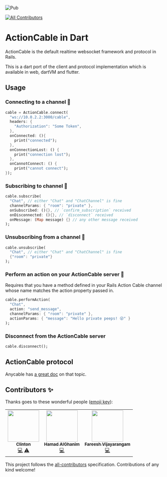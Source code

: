 ![Pub](https://img.shields.io/pub/v/action_cable)
<!-- ALL-CONTRIBUTORS-BADGE:START - Do not remove or modify this section -->
[![All Contributors](https://img.shields.io/badge/all_contributors-3-orange.svg?style=flat-square)](#contributors-)
<!-- ALL-CONTRIBUTORS-BADGE:END -->

# ActionCable in Dart

ActionCable is the default realtime websocket framework and protocol in Rails.

This is a dart port of the client and protocol implementation which is available in web, dartVM and flutter.

## Usage

### Connecting to a channel 🙌

```dart
cable = ActionCable.connect(
  "ws://10.0.2.2:3000/cable",
  headers: {
    "Authorization": "Some Token",
  },
  onConnected: (){
    print("connected");
  }, 
  onConnectionLost: () {
    print("connection lost");
  }, 
  onCannotConnect: () {
    print("cannot connect");
});
```

### Subscribing to channel 🎉

```dart
cable.subscribe(
  "Chat", // either "Chat" and "ChatChannel" is fine
  channelParams: { "room": "private" },
  onSubscribed: (){}, // `confirm_subscription` received
  onDisconnected: (){}, // `disconnect` received
  onMessage: (Map message) {} // any other message received
);
```

### Unsubscribing from a channel 🎃

```dart
cable.unsubscribe(
  "Chat", // either "Chat" and "ChatChannel" is fine
  {"room": "private"}
);
```

### Perform an action on your ActionCable server 🎇

Requires that you have a method defined in your Rails Action Cable channel whose name matches the action property passed in.

```dart
cable.performAction(
  "Chat",
  action: "send_message",
  channelParams: { "room": "private" },
  actionParams: { "message": "Hello private peeps! 😜" }
);
```

### Disconnect from the ActionCable server

```dart
cable.disconnect();
```

## ActionCable protocol

Anycable has [a great doc](https://docs.anycable.io/#/misc/action_cable_protocol) on that topic.

## Contributors ✨

Thanks goes to these wonderful people ([emoji key](https://allcontributors.org/docs/en/emoji-key)):

<!-- ALL-CONTRIBUTORS-LIST:START - Do not remove or modify this section -->
<!-- prettier-ignore-start -->
<!-- markdownlint-disable -->
<table>
  <tr>
    <td align="center"><a href="https://clintonmbah.com"><img src="https://avatars1.githubusercontent.com/u/18232142?v=4?s=100" width="100px;" alt=""/><br /><sub><b>Clinton</b></sub></a><br /><a href="https://github.com/namiwang/actioncable_dart/commits?author=mclintprojects" title="Code">💻</a> <a href="https://github.com/namiwang/actioncable_dart/commits?author=mclintprojects" title="Tests">⚠️</a></td>
    <td align="center"><a href="http://www.hamadalghanim.com"><img src="https://avatars0.githubusercontent.com/u/6298868?v=4?s=100" width="100px;" alt=""/><br /><sub><b>Hamad AlGhanim</b></sub></a><br /><a href="https://github.com/namiwang/actioncable_dart/commits?author=Dreamersoul" title="Code">💻</a></td>
    <td align="center"><a href="http://fareesh.itsalive.in"><img src="https://avatars.githubusercontent.com/u/498161?v=4?s=100" width="100px;" alt=""/><br /><sub><b>Fareesh Vijayarangam</b></sub></a><br /><a href="https://github.com/namiwang/actioncable_dart/commits?author=fareesh" title="Code">💻</a></td>
  </tr>
</table>

<!-- markdownlint-restore -->
<!-- prettier-ignore-end -->

<!-- ALL-CONTRIBUTORS-LIST:END -->

This project follows the [all-contributors](https://github.com/all-contributors/all-contributors) specification. Contributions of any kind welcome!
